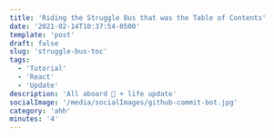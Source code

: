 ```yaml
---
title: 'Riding the Struggle Bus that was the Table of Contents'
date: '2021-02-14T10:37:54-0500'
template: 'post'
draft: false
slug: 'struggle-bus-toc'
tags:
  - 'Tutorial'
  - 'React'
  - 'Update'
description: 'All aboard 🚌 + life update'
socialImage: '/media/socialImages/github-commit-bot.jpg'
category: 'ahh'
minutes: '4'
---
```

